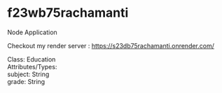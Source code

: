 # f23wb75rachamanti

 Node Application 

Checkout my render server : https://s23db75rachamanti.onrender.com/

Class: Education<br>
    Attributes/Types:<br>
        subject: String<br>
        grade: String